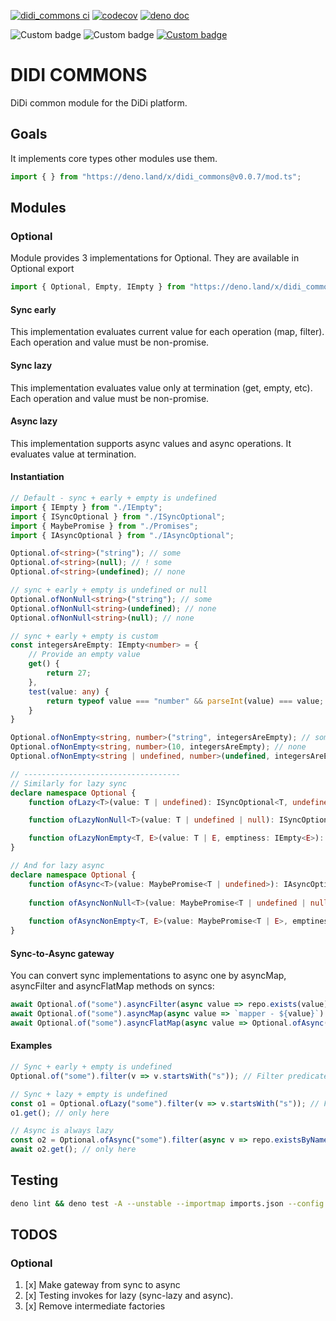[![didi_commons ci](https://github.com/sekko27/didi_commons/workflows/Deno/badge.svg)](https://github.com/sekko/didi_commons)
[![codecov](https://codecov.io/gh/sekko27/didi_commons/branch/master/graph/badge.svg?token=C1KBCKICFB)](https://codecov.io/gh/sekko27/didi_commons)
[![deno doc](https://doc.deno.land/badge.svg)](https://doc.deno.land/https/deno.land/x/didi_commons/mod.ts)

![Custom badge](https://img.shields.io/endpoint?url=https://deno-visualizer.danopia.net/shields/dep-count/x/didi_commons/mod.ts)
![Custom badge](https://img.shields.io/endpoint?url=https://deno-visualizer.danopia.net/shields/updates/x/didi_commons/mod.ts)
[![Custom badge](https://img.shields.io/endpoint?url=https://deno-visualizer.danopia.net/shields/latest-version/x/didi_commons/mod.ts)](https://deno.land/x/didi_commons)

# DIDI COMMONS

DiDi common module for the DiDi platform.

## Goals

It implements core types other modules use them.

```typescript
import { } from "https://deno.land/x/didi_commons@v0.0.7/mod.ts";
```
 
## Modules

### Optional

Module provides 3 implementations for Optional. They are available in Optional export

```typescript
import { Optional, Empty, IEmpty } from "https://deno.land/x/didi_commons@v0.0.7/lib/optional/mod.ts";
```

#### Sync early

This implementation evaluates current value for each operation (map, filter). Each operation and value must be non-promise.

#### Sync lazy

This implementation evaluates value only at termination (get, empty, etc). Each operation and value must be non-promise.

#### Async lazy

This implementation supports async values and async operations. It evaluates value at termination.

#### Instantiation

```typescript
// Default - sync + early + empty is undefined
import { IEmpty } from "./IEmpty";
import { ISyncOptional } from "./ISyncOptional";
import { MaybePromise } from "./Promises";
import { IAsyncOptional } from "./IAsyncOptional";

Optional.of<string>("string"); // some
Optional.of<string>(null); // ! some
Optional.of<string>(undefined); // none

// sync + early + empty is undefined or null
Optional.ofNonNull<string>("string"); // some
Optional.ofNonNull<string>(undefined); // none
Optional.ofNonNull<string>(null); // none

// sync + early + empty is custom
const integersAreEmpty: IEmpty<number> = {
    // Provide an empty value
    get() {
        return 27;
    },
    test(value: any) {
        return typeof value === "number" && parseInt(value) === value;
    }
}

Optional.ofNonEmpty<string, number>("string", integersAreEmpty); // some
Optional.ofNonEmpty<string, number>(10, integersAreEmpty); // none
Optional.ofNonEmpty<string | undefined, number>(undefined, integersAreEmpty); // ! some

// -----------------------------------
// Similarly for lazy sync 
declare namespace Optional {
    function ofLazy<T>(value: T | undefined): ISyncOptional<T, undefined>;

    function ofLazyNonNull<T>(value: T | undefined | null): ISyncOptional<T, undefined | null>;

    function ofLazyNonEmpty<T, E>(value: T | E, emptiness: IEmpty<E>): ISyncOptional<T, E>;
}

// And for lazy async
declare namespace Optional {
    function ofAsync<T>(value: MaybePromise<T | undefined>): IAsyncOptional<T, undefined>;
    
    function ofAsyncNonNull<T>(value: MaybePromise<T | undefined | null>): IAsyncOptional<T, undefined | null>;
    
    function ofAsyncNonEmpty<T, E>(value: MaybePromise<T | E>, emptiness: IEmpty<E>): IAsyncOptional<T, E>;
}
```

#### Sync-to-Async gateway

You can convert sync implementations to async one by asyncMap, asyncFilter and asyncFlatMap methods on syncs:

```typescript
await Optional.of("some").asyncFilter(async value => repo.exists(value)).get();
await Optional.of("some").asyncMap(async value => `mapper - ${value}`).get();
await Optional.of("some").asyncFlatMap(async value => Optional.ofAsync(`mapper - ${value}`)).get();
```

#### Examples

```typescript
// Sync + early + empty is undefined
Optional.of("some").filter(v => v.startsWith("s")); // Filter predicate invoked here

// Sync + lazy + empty is undefined
const o1 = Optional.ofLazy("some").filter(v => v.startsWith("s")); // Filter predicate NOT invoked here
o1.get(); // only here

// Async is always lazy
const o2 = Optional.ofAsync("some").filter(async v => repo.existsByName(v)).map(async v => tags.byName(v)); // filter and mapper NOT invoked here
await o2.get(); // only here
```

## Testing

```bash
deno lint && deno test -A --unstable --importmap imports.json --config deno.json
```

## TODOS

### Optional

1. [x] Make gateway from sync to async
2. [x] Testing invokes for lazy (sync-lazy and async).
3. [x] Remove intermediate factories
